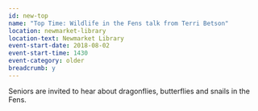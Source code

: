 ```yaml
---
id: new-top
name: "Top Time: Wildlife in the Fens talk from Terri Betson"
location: newmarket-library
location-text: Newmarket Library
event-start-date: 2018-08-02
event-start-time: 1430
event-category: older
breadcrumb: y
---
```


Seniors are invited to hear about dragonflies, butterflies and snails in the Fens.
